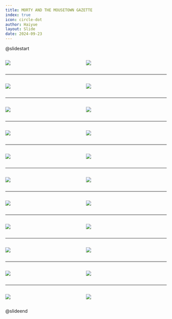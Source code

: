 ```yaml
---
title: MORTY AND THE MOUSETOWN GAZETTE
index: true
icon: circle-dot
author: Haiyue
layout: Slide
date: 2024-09-23
---
```

 
@slidestart

<div style="display:flex">
<div style="flex:1">

![](https://raw.githubusercontent.com/yclord/reading/refs/heads/master/english/Level-T/MORTY%20AND%20THE%20MOUSETOWN%20GAZETTE/001.webp)
</div>
<div style="flex:1">

![](https://raw.githubusercontent.com/yclord/reading/refs/heads/master/english/Level-T/MORTY%20AND%20THE%20MOUSETOWN%20GAZETTE/002.webp)
</div>
</div>

---

<div style="display:flex">
<div style="flex:1">

![](https://raw.githubusercontent.com/yclord/reading/refs/heads/master/english/Level-T/MORTY%20AND%20THE%20MOUSETOWN%20GAZETTE/003.webp)
</div>
<div style="flex:1">

![](https://raw.githubusercontent.com/yclord/reading/refs/heads/master/english/Level-T/MORTY%20AND%20THE%20MOUSETOWN%20GAZETTE/004.webp)
</div>
</div>

---

<div style="display:flex">
<div style="flex:1">

![](https://raw.githubusercontent.com/yclord/reading/refs/heads/master/english/Level-T/MORTY%20AND%20THE%20MOUSETOWN%20GAZETTE/005.webp)
</div>
<div style="flex:1">

![](https://raw.githubusercontent.com/yclord/reading/refs/heads/master/english/Level-T/MORTY%20AND%20THE%20MOUSETOWN%20GAZETTE/006.webp)
</div>
</div>

---

<div style="display:flex">
<div style="flex:1">

![](https://raw.githubusercontent.com/yclord/reading/refs/heads/master/english/Level-T/MORTY%20AND%20THE%20MOUSETOWN%20GAZETTE/007.webp)
</div>
<div style="flex:1">

![](https://raw.githubusercontent.com/yclord/reading/refs/heads/master/english/Level-T/MORTY%20AND%20THE%20MOUSETOWN%20GAZETTE/008.webp)
</div>
</div>

---

<div style="display:flex">
<div style="flex:1">

![](https://raw.githubusercontent.com/yclord/reading/refs/heads/master/english/Level-T/MORTY%20AND%20THE%20MOUSETOWN%20GAZETTE/009.webp)
</div>
<div style="flex:1">

![](https://raw.githubusercontent.com/yclord/reading/refs/heads/master/english/Level-T/MORTY%20AND%20THE%20MOUSETOWN%20GAZETTE/010.webp)
</div>
</div>

---

<div style="display:flex">
<div style="flex:1">

![](https://raw.githubusercontent.com/yclord/reading/refs/heads/master/english/Level-T/MORTY%20AND%20THE%20MOUSETOWN%20GAZETTE/011.webp)
</div>
<div style="flex:1">

![](https://raw.githubusercontent.com/yclord/reading/refs/heads/master/english/Level-T/MORTY%20AND%20THE%20MOUSETOWN%20GAZETTE/012.webp)
</div>
</div>

---

<div style="display:flex">
<div style="flex:1">

![](https://raw.githubusercontent.com/yclord/reading/refs/heads/master/english/Level-T/MORTY%20AND%20THE%20MOUSETOWN%20GAZETTE/013.webp)
</div>
<div style="flex:1">

![](https://raw.githubusercontent.com/yclord/reading/refs/heads/master/english/Level-T/MORTY%20AND%20THE%20MOUSETOWN%20GAZETTE/014.webp)
</div>
</div>

---

<div style="display:flex">
<div style="flex:1">

![](https://raw.githubusercontent.com/yclord/reading/refs/heads/master/english/Level-T/MORTY%20AND%20THE%20MOUSETOWN%20GAZETTE/015.webp)
</div>
<div style="flex:1">

![](https://raw.githubusercontent.com/yclord/reading/refs/heads/master/english/Level-T/MORTY%20AND%20THE%20MOUSETOWN%20GAZETTE/016.webp)
</div>
</div>

---

<div style="display:flex">
<div style="flex:1">

![](https://raw.githubusercontent.com/yclord/reading/refs/heads/master/english/Level-T/MORTY%20AND%20THE%20MOUSETOWN%20GAZETTE/017.webp)
</div>
<div style="flex:1">

![](https://raw.githubusercontent.com/yclord/reading/refs/heads/master/english/Level-T/MORTY%20AND%20THE%20MOUSETOWN%20GAZETTE/018.webp)
</div>
</div>

---

<div style="display:flex">
<div style="flex:1">

![](https://raw.githubusercontent.com/yclord/reading/refs/heads/master/english/Level-T/MORTY%20AND%20THE%20MOUSETOWN%20GAZETTE/019.webp)
</div>
<div style="flex:1">

![](https://raw.githubusercontent.com/yclord/reading/refs/heads/master/english/Level-T/MORTY%20AND%20THE%20MOUSETOWN%20GAZETTE/020.webp)
</div>
</div>

---

<div style="display:flex">
<div style="flex:1">

![](https://raw.githubusercontent.com/yclord/reading/refs/heads/master/english/Level-T/MORTY%20AND%20THE%20MOUSETOWN%20GAZETTE/021.webp)
</div>
<div style="flex:1">

![](https://raw.githubusercontent.com/yclord/reading/refs/heads/master/english/Level-T/MORTY%20AND%20THE%20MOUSETOWN%20GAZETTE/022.webp)
</div>
</div>

@slideend